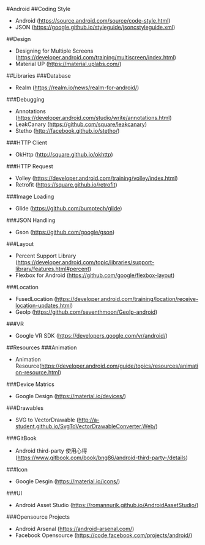 #Android
##Coding Style
- Android (https://source.android.com/source/code-style.html)
- JSON (https://google.github.io/styleguide/jsoncstyleguide.xml)

##Design
- Designing for Multiple Screens (https://developer.android.com/training/multiscreen/index.html)
- Material UP (https://material.uplabs.com/)

##Libraries
###Database
- Realm (https://realm.io/news/realm-for-android/)

###Debugging
- Annotations (https://developer.android.com/studio/write/annotations.html)
- LeakCanary (https://github.com/square/leakcanary)
- Stetho (http://facebook.github.io/stetho/)

###HTTP Client
- OkHttp (http://square.github.io/okhttp)

###HTTP Request
- Volley (https://developer.android.com/training/volley/index.html)
- Retrofit (https://square.github.io/retrofit)

###Image Loading
- Glide (https://github.com/bumptech/glide)

###JSON Handling
- Gson (https://github.com/google/gson)

###Layout
- Percent Support Library (https://developer.android.com/topic/libraries/support-library/features.html#percent)
- Flexbox for Android (https://github.com/google/flexbox-layout)

###Location
- FusedLocation
(https://developer.android.com/training/location/receive-location-updates.html)
- GeoIp (https://github.com/seventhmoon/GeoIp-android)

###VR
- Google VR SDK (https://developers.google.com/vr/android/)

##Resources
###Animation
- Animation Resource(https://developer.android.com/guide/topics/resources/animation-resource.html)

###Device Matrics
- Google Design (https://material.io/devices/)

###Drawables
- SVG to VectorDrawable (http://a-student.github.io/SvgToVectorDrawableConverter.Web/)

###GitBook
- Android third-party 使用心得 (https://www.gitbook.com/book/bng86/android-third-party-/details)

###Icon
- Google Desgin (https://material.io/icons/)

###UI
- Android Asset Studio (https://romannurik.github.io/AndroidAssetStudio/)

###Opensource Projects
- Android Arsenal (https://android-arsenal.com/)
- Facebook Opensource (https://code.facebook.com/projects/android/)









